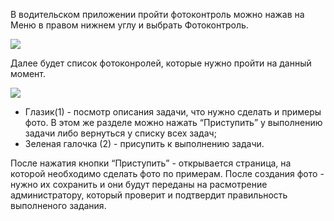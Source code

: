 В водительском приложении пройти фотоконтроль можно нажав на Меню в правом нижнем углу и выбрать Фотоконтроль.

![](https://txcloud.atlassian.net/wiki/download/attachments/345342003/image-20210608-152137.png?version=1&modificationDate=1623165701772&cacheVersion=1&api=v2)

Далее будет список фотоконролей, которые нужно пройти на данный момент.

![](https://txcloud.atlassian.net/wiki/download/attachments/345342003/image-20210608-152341.png?version=1&modificationDate=1623165825271&cacheVersion=1&api=v2)

* Глазик(1) - посмотр описания задачи, что нужно сделать и примеры фото. В этом же разделе можно нажать “Приступить” у выполнению задачи либо вернуться у списку всех задач;
* Зеленая галочка (2) - присупить к выполнению задачи.

После нажатия кнопки “Приступить” - открывается страница, на которой необходимо сделать фото по примерам. После создания фото - нужно их сохранить и они будут переданы на расмотрение администратору, который проверит и подтвердит правильность выполненого задания.